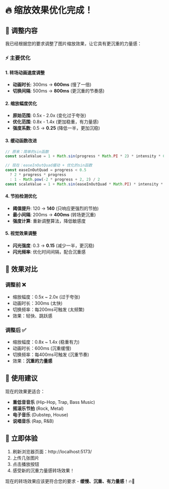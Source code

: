 # 🔥 缩放效果优化完成！

## 🎯 调整内容

我已经根据您的要求调整了图片缩放效果，让它具有更沉重的力量感：

### ⚡ 主要优化

#### 1. **转场动画速度调整**
- **动画时长**: 300ms → **600ms** (慢了一倍)
- **切换间隔**: 500ms → **800ms** (更沉重的节奏感)

#### 2. **缩放幅度优化**
- **原始范围**: 0.5x - 2.0x (变化过于夸张)
- **优化范围**: 0.8x - 1.4x (更加稳重，有力量感)
- **强度系数**: 0.5 → **0.25** (降低一半，更加沉稳)

#### 3. **缓动函数改进**
```typescript
// 原来：简单的sin函数
const scaleValue = 1 + Math.sin(progress * Math.PI * 2) * intensity * 0.5

// 现在：easeInOutQuad缓动 + 优化的sin函数
const easeInOutQuad = progress < 0.5 
  ? 2 * progress * progress 
  : 1 - Math.pow(-2 * progress + 2, 2) / 2
const scaleValue = 1 + Math.sin(easeInOutQuad * Math.PI) * intensity * 0.25
```

#### 4. **节拍检测优化**
- **阈值提升**: 120 → **140** (只响应更强烈的节拍)
- **最小间隔**: 200ms → **400ms** (转场更沉重)
- **强度计算**: 重新调整算法，降低敏感度

#### 5. **视觉效果调整**
- **闪光强度**: 0.3 → **0.15** (减少一半，更沉稳)
- **闪光频率**: 优化时间间隔，配合沉重感

## 🎪 效果对比

### 调整前 ❌
- 缩放幅度：0.5x ~ 2.0x (过于夸张)
- 动画时长：300ms (太快)
- 切换频率：每200ms可触发 (太频繁)
- 效果：轻快、跳跃感

### 调整后 ✅
- 缩放幅度：0.8x ~ 1.4x (稳重有力)
- 动画时长：600ms (沉重缓慢)
- 切换频率：每400ms可触发 (沉重节奏)
- 效果：**沉重的力量感**

## 🎵 使用建议

现在的效果更适合：
- **重低音音乐** (Hip-Hop, Trap, Bass Music)
- **摇滚乐节拍** (Rock, Metal)
- **电子音乐** (Dubstep, House)
- **说唱音乐** (Rap, R&B)

## 🚀 立即体验

1. 刷新浏览器页面：http://localhost:5173/
2. 上传几张图片
3. 点击播放按钮
4. 感受新的沉重力量感转场效果！

现在的转场效果应该更符合您的要求 - **缓慢、沉重、有力量感**！🔥💪
